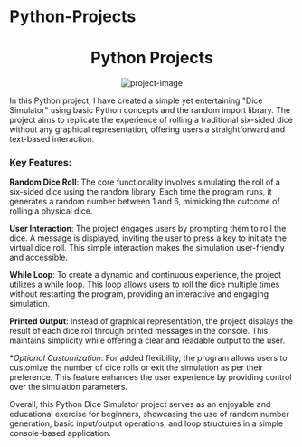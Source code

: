 # Python-Projects

<h1 align="center" id="title">Python Projects</h1>

<p align="center"><img src="https://socialify.git.ci/DaRkAnon1mous/Python-Projects/image?font=Bitter&amp;language=1&amp;name=1&amp;pattern=Solid&amp;theme=Dark" alt="project-image"></p>


<p id="description">In this Python project, I have created a simple yet entertaining "Dice Simulator" using basic Python concepts and the random import library. The project aims to replicate the experience of rolling a traditional six-sided dice without any graphical representation, offering users a straightforward and text-based interaction.

<h3>Key Features:</h3>

**Random Dice Roll**: The core functionality involves simulating the roll of a six-sided dice using the random library. Each time the program runs, it generates a random number between 1 and 6, mimicking the outcome of rolling a physical dice.

**User Interaction**: The project engages users by prompting them to roll the dice. A message is displayed, inviting the user to press a key to initiate the virtual dice roll. This simple interaction makes the simulation user-friendly and accessible.

**While Loop**: To create a dynamic and continuous experience, the project utilizes a while loop. This loop allows users to roll the dice multiple times without restarting the program, providing an interactive and engaging simulation.

**Printed Output**: Instead of graphical representation, the project displays the result of each dice roll through printed messages in the console. This maintains simplicity while offering a clear and readable output to the user.

**Optional Customization*: For added flexibility, the program allows users to customize the number of dice rolls or exit the simulation as per their preference. This feature enhances the user experience by providing control over the simulation parameters.

Overall, this Python Dice Simulator project serves as an enjoyable and educational exercise for beginners, showcasing the use of random number generation, basic input/output operations, and loop structures in a simple console-based application.





 </p>


